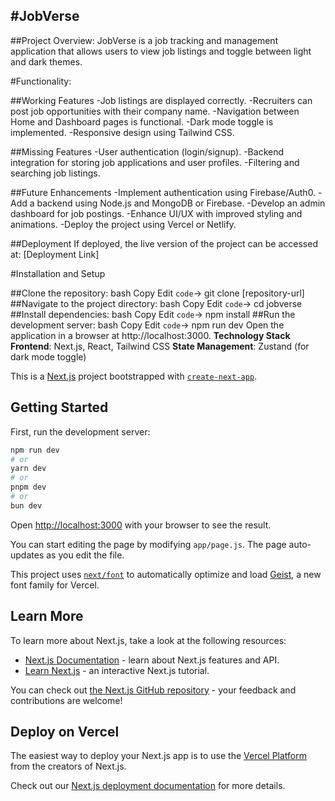 #JobVerse
---------
##Project Overview:
JobVerse is a job tracking and management application that allows users to view job listings and toggle between light and dark themes.

#Functionality:

##Working Features
-Job listings are displayed correctly.
-Recruiters can post job opportunities with their company name.
-Navigation between Home and Dashboard pages is functional.
-Dark mode toggle is implemented.
-Responsive design using Tailwind CSS.

##Missing Features
-User authentication (login/signup).
-Backend integration for storing job applications and user profiles.
-Filtering and searching job listings.

##Future Enhancements
-Implement authentication using Firebase/Auth0.
-Add a backend using Node.js and MongoDB or Firebase.
-Develop an admin dashboard for job postings.
-Enhance UI/UX with improved styling and animations.
-Deploy the project using Vercel or Netlify.

##Deployment
If deployed, the live version of the project can be accessed at: [Deployment Link]

#Installation and Setup

##Clone the repository:
bash
Copy
Edit `code`->
git clone [repository-url]
##Navigate to the project directory:
bash
Copy
Edit `code`->
cd jobverse
##Install dependencies:
bash
Copy
Edit `code`->
npm install
##Run the development server:
bash
Copy
Edit `code`->
npm run dev
Open the application in a browser at http://localhost:3000.
**Technology Stack**
**Frontend**: Next.js, React, Tailwind CSS
**State Management**: Zustand (for dark mode toggle)





This is a [Next.js](https://nextjs.org) project bootstrapped with [`create-next-app`](https://nextjs.org/docs/app/api-reference/cli/create-next-app).

## Getting Started

First, run the development server:

```bash
npm run dev
# or
yarn dev
# or
pnpm dev
# or
bun dev
```

Open [http://localhost:3000](http://localhost:3000) with your browser to see the result.

You can start editing the page by modifying `app/page.js`. The page auto-updates as you edit the file.

This project uses [`next/font`](https://nextjs.org/docs/app/building-your-application/optimizing/fonts) to automatically optimize and load [Geist](https://vercel.com/font), a new font family for Vercel.

## Learn More

To learn more about Next.js, take a look at the following resources:

- [Next.js Documentation](https://nextjs.org/docs) - learn about Next.js features and API.
- [Learn Next.js](https://nextjs.org/learn) - an interactive Next.js tutorial.

You can check out [the Next.js GitHub repository](https://github.com/vercel/next.js) - your feedback and contributions are welcome!

## Deploy on Vercel

The easiest way to deploy your Next.js app is to use the [Vercel Platform](https://vercel.com/new?utm_medium=default-template&filter=next.js&utm_source=create-next-app&utm_campaign=create-next-app-readme) from the creators of Next.js.

Check out our [Next.js deployment documentation](https://nextjs.org/docs/app/building-your-application/deploying) for more details.
